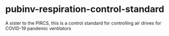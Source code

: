 # pubinv-respiration-control-standard
A sister to the PIRCS, this is a control standard for controlling air drives for COVID-19 pandemic ventilators
